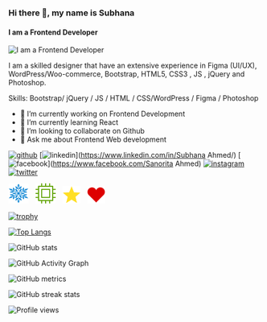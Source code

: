 ### Hi there 👋, my name is Subhana
#### I am a Frontend Developer
![I am a Frontend Developer](https://scontent.fcgp3-1.fna.fbcdn.net/v/t39.30808-6/274869986_248376164169877_7456219593861671895_n.jpg?_nc_cat=101&ccb=1-5&_nc_sid=e3f864&_nc_ohc=Q6eLJNf-s04AX_qHVCo&_nc_ht=scontent.fcgp3-1.fna&oh=00_AT8EeE80zhRvIc86F6CiDl-wUFufCb9nOSOgn2-0dd4koQ&oe=624E7952)

I am a skilled designer that have an extensive experience in Figma (UI/UX), WordPress/Woo-commerce, Bootstrap, HTML5, CSS3 , JS , jQuery and Photoshop.


Skills: Bootstrap/ jQuery / JS / HTML / CSS/WordPress / Figma / Photoshop 

- 🔭 I’m currently working on Frontend Development 
- 🌱 I’m currently learning React 
- 👯 I’m looking to collaborate on Github  
- 💬 Ask me about Frontend Web development 


[<img src='https://cdn.jsdelivr.net/npm/simple-icons@3.0.1/icons/github.svg' alt='github' height='40'>](https://github.com/subhana0304)  [<img src='https://cdn.jsdelivr.net/npm/simple-icons@3.0.1/icons/linkedin.svg' alt='linkedin' height='40'>](https://www.linkedin.com/in/Subhana Ahmed/)  [<img src='https://cdn.jsdelivr.net/npm/simple-icons@3.0.1/icons/facebook.svg' alt='facebook' height='40'>](https://www.facebook.com/Sanorita Ahmed)  [<img src='https://cdn.jsdelivr.net/npm/simple-icons@3.0.1/icons/instagram.svg' alt='instagram' height='40'>](https://www.instagram.com/freelancersubhana/)  [<img src='https://cdn.jsdelivr.net/npm/simple-icons@3.0.1/icons/twitter.svg' alt='twitter' height='40'>](https://twitter.com/Subhanaahmed04)  

<a href='https://archiveprogram.github.com/'><img src='https://raw.githubusercontent.com/acervenky/animated-github-badges/master/assets/acbadge.gif' width='40' height='40'></a> <a href='https://docs.github.com/en/developers'><img src='https://raw.githubusercontent.com/acervenky/animated-github-badges/master/assets/devbadge.gif' width='40' height='40'></a> <a href='https://stars.github.com/'><img src='https://raw.githubusercontent.com/acervenky/animated-github-badges/master/assets/starbadge.gif' width='35' height='35'></a> <a href='https://docs.github.com/en/github/supporting-the-open-source-community-with-github-sponsors'><img src='https://raw.githubusercontent.com/acervenky/animated-github-badges/master/assets/sponsorbadge.gif' width='35' height='35'></a> 

[![trophy](https://github-profile-trophy.vercel.app/?username=subhana0304)](https://github.com/ryo-ma/github-profile-trophy)

[![Top Langs](https://github-readme-stats.vercel.app/api/top-langs/?username=subhana0304)](https://github.com/anuraghazra/github-readme-stats)

![GitHub stats](https://github-readme-stats.vercel.app/api?username=subhana0304&show_icons=true&count_private=true)  

![GitHub Activity Graph](https://activity-graph.herokuapp.com/graph?username=subhana0304)  

![GitHub metrics](https://metrics.lecoq.io/subhana0304)  

![GitHub streak stats](https://github-readme-streak-stats.herokuapp.com/?user=subhana0304)  

![Profile views](https://gpvc.arturio.dev/subhana0304)  
